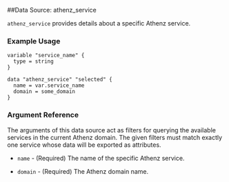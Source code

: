 ##Data Source: athenz_service

`athenz_service` provides details about a specific Athenz service.

### Example Usage

```hcl
variable "service_name" {
  type = string
}

data "athenz_service" "selected" {
  name = var.service_name
  domain = some_domain
}
```

### Argument Reference

The arguments of this data source act as filters for querying the available services in the current Athenz domain.
The given filters must match exactly one service whose data will be exported as attributes.

- `name` - (Required) The name of the specific Athenz service.

- `domain` - (Required) The Athenz domain name.
